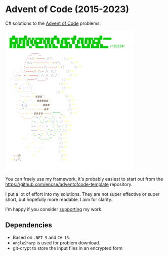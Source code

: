    # Advent of Code (2015-2023)
   C# solutions to the [Advent of Code](https://adventofcode.com) problems.

   <a href="https://adventofcode.com"><img src="2023/calendar.svg" width="80%" /></a>

   You can freely use my framework, it's probably easiest to start out from the 
   https://github.com/encse/adventofcode-template repository.

   I put a lot of effort into my solutions. They are not super effective or super short, but hopefully more readable. I aim for clarity.

   I'm happy if you consider [supporting](https://github.com/sponsors/encse) my work.

   ## Dependencies
   - Based on `.NET 9` and `C# 13`. 
   - `AngleSharp` is used for problem download.
   - git-crypt to store the input files in an encrypted form
